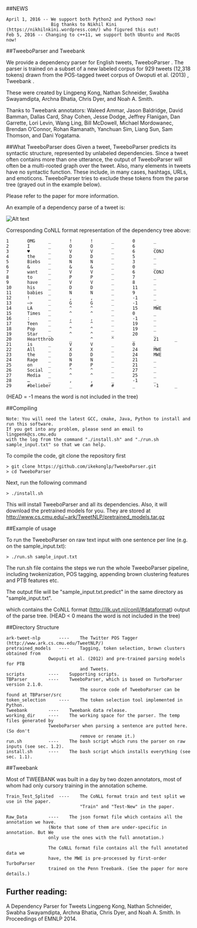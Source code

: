 ##NEWS
```
April 1, 2016 -- We support both Python2 and Python3 now! 
                 Big thanks to Nikhil Kini (https://nikhilnkini.wordpress.com/) who figured this out!
Feb 5, 2016 -- Changing to c++11, we support both Ubuntu and MacOS now!
```
##TweeboParser and Tweebank

We provide a dependency parser for English tweets, TweeboParser . The parser is trained on a subset of a new labeled corpus for 929 tweets (12,318 tokens) drawn from the POS-tagged tweet corpus of Owoputi et al. (2013) , Tweebank .

These were created by Lingpeng Kong, Nathan Schneider, Swabha Swayamdipta, Archna Bhatia, Chris Dyer, and Noah A. Smith.

Thanks to Tweebank annotators: Waleed Ammar, Jason Baldridge, David Bamman, Dallas Card, Shay Cohen, Jesse Dodge, Jeffrey Flanigan, Dan Garrette, Lori Levin, Wang Ling, Bill McDowell, Michael Mordowanec, Brendan O’Connor, Rohan Ramanath, Yanchuan Sim, Liang Sun, Sam Thomson, and Dani Yogatama.

##What TweeboParser does
Given a tweet, TweeboParser predicts its syntactic structure, represented by unlabeled dependencies. Since a tweet often contains more than one utterance, the output of TweeboParser will often be a multi-rooted graph over the tweet. Also, many elements in tweets have no syntactic function. These include, in many cases, hashtags, URLs, and emoticons. TweeboParser tries to exclude these tokens from the parse tree (grayed out in the example below).

Please refer to the paper for more information.

An example of a dependency parse of a tweet is:

![Alt text](http://www.cs.cmu.edu/~ark/TweetNLP/deptree.jpg)

Corresponding CoNLL format representation of the dependency tree above:

```
1       OMG     _       !       !       _       0       _
2       I       _       O       O       _       6       _
3       ♥       _       V       V       _       6       CONJ
4       the     _       D       D       _       5       _
5       Biebs   _       N       N       _       3       _
6       &       _       &       &       _       0       _
7       want    _       V       V       _       6       CONJ
8       to      _       P       P       _       7       _
9       have    _       V       V       _       8       _
10      his     _       D       D       _       11      _
11      babies  _       N       N       _       9       _
12      !       _       ,       ,       _       -1      _
13      —>      _       G       G       _       -1       _
14      LA      _       ^       ^       _       15      MWE
15      Times   _       ^       ^       _       0       _
16      :       _       ,       ,       _       -1      _
17      Teen    _       ^       ^       _       19      _
18      Pop     _       ^       ^       _       19      _
19      Star    _       ^       ^       _       20      _
20      Heartthrob      _       ^       ^       _       21      _
21      is      _       V       V       _       0       _
22      All     _       X       X       _       24      MWE
23      the     _       D       D       _       24      MWE
24      Rage    _       N       N       _       21      _
25      on      _       P       P       _       21      _
26      Social  _       ^       ^       _       27      _
27      Media   _       ^       ^       _       25      _
28      …       _       ,       ,       _       -1      _
29      #belieber       _       #       #       _       -1      _
```
(HEAD = -1 means the word is not included in the tree)



##Compiling

```
Note: You will need the latest GCC, cmake, Java, Python to install and run this software.
If you get into any problem, please send an email to lingpenk@cs.cmu.edu
with the log from the command "./install.sh" and "./run.sh sample_input.txt" so that we can help.
```

To compile the code, git clone the repository first 

```
> git clone https://github.com/ikekonglp/TweeboParser.git
> cd TweeboParser
```

Next, run the following command

```
> ./install.sh
```

This will install TweeboParser and all its dependencies. Also, it will download the pretrained models for you. They are stored at http://www.cs.cmu.edu/~ark/TweetNLP/pretrained_models.tar.gz

##Example of usage

To run the TweeboParser on raw text input with one sentence per line (e.g. on the
sample_input.txt):

```
> ./run.sh sample_input.txt
```

The run.sh file contains the steps we run the whole TweeboParser pipeline, including
twokenization, POS tagging, appending brown clustering features and PTB features etc.

The output file will be "sample_input.txt.predict" in the same directory as
"sample_input.txt".

which contains the CoNLL format (http://ilk.uvt.nl/conll/#dataformat) output of the
parse tree. (HEAD < 0 means the word is not included in the tree)

##Directory Structure
```
ark-tweet-nlp		----	The Twitter POS Tagger (http://www.ark.cs.cmu.edu/TweetNLP/)
pretrained_models	----	Tagging, token selection, brown clusters obtained from
				Owoputi et al. (2012) and pre-trained parsing models for PTB
							and Tweets.
scripts			----	Supporting scripts.
TBParser		----	TweeboParser, which is based on TurboParser version 2.1.0.
							The source code of TweeboParser can be found at TBParser/src
token_selection		----	The token selection tool implemented in Python.
Tweebank		----	Tweebank data release.
working_dir		----	The working space for the parser. The temp files generated by
				TweeboParser when parsing a sentence are putted here. (So don't
							remove or rename it.)
run.sh			----	The bash script which runs the parser on raw inputs (see sec. 1.2).
install.sh		----	The bash script which installs everything (see sec. 1.1).
```

##Tweebank

Most of TWEEBANK was built in a day by two dozen annotators, most of whom had only
cursory training in the annotation scheme.
```
Train_Test_Splited	----	The CoNLL format train and test split we use in the paper.
							"Train" and "Test-New" in the paper.

Raw_Data		----	The json format file which contains all the annotation we have.
				(Note that some of them are under-specific in annotation. But We
				only use the ones with the full annotation.)

				The CoNLL format file contains all the full annotated data we
				have, the MWE is pre-processed by first-order TurboParser 
				trained on the Penn Treebank. (See the paper for more details.)
```

## Further reading:
A Dependency Parser for Tweets 
Lingpeng Kong, Nathan Schneider, Swabha Swayamdipta, Archna Bhatia, Chris Dyer, and Noah A. Smith. In Proceedings of EMNLP 2014.
